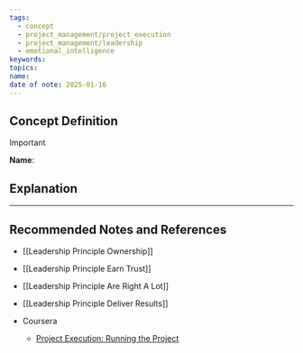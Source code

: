 ```yaml
---
tags:
  - concept
  - project_management/project_execution
  - project_management/leadership
  - emotional_intelligence
keywords: 
topics: 
name: 
date of note: 2025-01-16
---
```


## Concept Definition

>[!important]
>**Name**: 



## Explanation





-----------
##  Recommended Notes and References


- [[Leadership Principle Ownership]]
- [[Leadership Principle Earn Trust]]
- [[Leadership Principle Are Right A Lot]]
- [[Leadership Principle Deliver Results]]


- Coursera
	- [Project Execution: Running the Project](https://www.coursera.org/learn/project-execution-google/home/welcome)